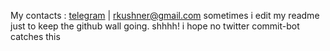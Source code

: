 My contacts : [telegram](https://t.me/rtviii) | [rkushner@gmail.com](mailto:rtkushner@gmail.com)
sometimes i edit my readme just to keep the github wall going. shhhh! i hope no twitter commit-bot catches this
